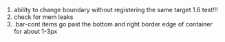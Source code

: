 1. ability to change boundary without registering the same target
1.6 test!!!
2. check for mem leaks
3. .bar-cont items go past the bottom and right border edge of container for about 1-3px
